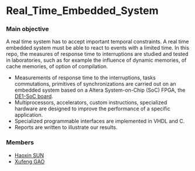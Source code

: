 # Real_Time_Embedded_System

### Main objective
A real time system has to accept important temporal constraints. A real time embedded system must be able to react to events with a limited time.
In this repo, the measures of response time to interruptions are studied and tested in laboratories, such as for example the influence of dynamic memories, of cache memories, of option of compilation. 
- Measurements of response time to the interruptions, tasks commutations, primitives of synchronizations are carried out on an embedded system based on a Altera System-on-Chip (SoC) FPGA, the [DE1-SoC board](https://www.terasic.com.tw/cgi-bin/page/archive.pl?Language=English&No=836).
- Multiprocessors, accelerators, custom instructions, specialized hardware are designed to improve the performance of a specific application. 
- Specialized programmable interfaces are implemented in VHDL and C.
- Reports are written to illustrate our results.

### Members
- [Haoxin SUN](https://github.com/HaoxinSEU)
- [Xufeng GAO](https://github.com/XufengGAO)
